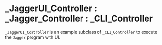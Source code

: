 # _JaggerUI_Controller : _Jagger_Controller : _CLI_Controller

`_JaggerUI_Controller` is an example subclass of `_CLI_Controller` to execute the `Jagger` program with UI. 
